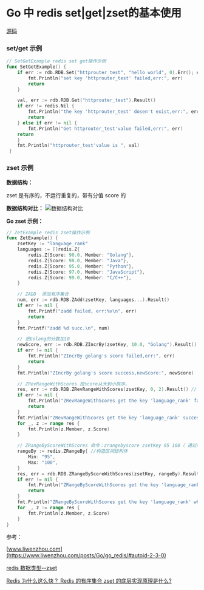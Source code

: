 # Go 中 redis set|get|zset的基本使用

[源码](https://github.com/hbinr/go-full-stack-learn/tree/master/redis/code/basic_use)

### set/get 示例

```go
// SetGetExample redis set get操作示例
func SetGetExample() {
	if err := rdb.RDB.Set("httprouter_test", "hello world", 0).Err(); err != nil {
		fmt.Println("set key 'httprouter_test' failed,err:", err)
		return
	}

	val, err := rdb.RDB.Get("httprouter_test").Result()
	if err != redis.Nil {
		fmt.Println("the key 'httprouter_test' dosen't exist,err:", err)
		return
	} else if err != nil {
		fmt.Println("Get httprouter_test'value failed,err:", err)
    return
    }
    fmt.Println("httprouter_test'value is ", val)
 }
```

### zset 示例

**数据结构：**

zset 是有序的，不运行重复的，带有分值 score 的

**数据结构对比：**
![数据结构对比](https://img2018.cnblogs.com/blog/1750617/201910/1750617-20191030142656568-728504027.png)

**Go zset 示例：**

```go
// ZetExample redis zset操作示例
func ZetExample() {
	zsetKey := "language_rank"
	languages := []redis.Z{
		redis.Z{Score: 90.0, Member: "Golang"},
		redis.Z{Score: 98.0, Member: "Java"},
		redis.Z{Score: 95.0, Member: "Python"},
		redis.Z{Score: 97.0, Member: "JavaScript"},
		redis.Z{Score: 99.0, Member: "C/C++"},
	}

	// ZADD  添加有序集合
	num, err := rdb.RDB.ZAdd(zsetKey, languages...).Result()
	if err != nil {
		fmt.Printf("zadd failed, err:%v\n", err)
		return
	}
	fmt.Printf("zadd %d succ.\n", num)

	// 把Golang的分数加10
	newScore, err := rdb.RDB.ZIncrBy(zsetKey, 10.0, "Golang").Result()
	if err != nil {
		fmt.Println("ZIncrBy golang's score failed,err:", err)
		return
	}
	fmt.Println("ZIncrBy golang's score success,newScore:", newScore)

	// ZRevRangeWithScores 按score从大到小排序，
	res, err := rdb.RDB.ZRevRangeWithScores(zsetKey, 0, 2).Result() // 0,2 表示取前三名
	if err != nil {
		fmt.Println("ZRevRangeWithScores get the key 'language_rank' failed,err:", err)
		return
	}
	fmt.Println("ZRevRangeWithScores get the key 'language_rank' success,:", res)
	for _, z := range res {
		fmt.Println(z.Member, z.Score)
	}

	// ZRangeByScoreWithScores 命令：zrangebyscore zsetKey 95 100（ 通过score取出95-100的language，从小到大）
	rangeBy := redis.ZRangeBy{ //构造区间结构体
		Min: "95",
		Max: "100",
	}
	res, err = rdb.RDB.ZRangeByScoreWithScores(zsetKey, rangeBy).Result()
	if err != nil {
		fmt.Println("ZRangeByScoreWithScores get the key 'language_rank' which score in [95-100] failed,err:", err)
		return
	}
	fmt.Println("ZRangeByScoreWithScores get the key 'language_rank' which score in [95-100] success,:", res)
	for _, z := range res {
		fmt.Println(z.Member, z.Score)
	}
}
```

参考：

[www.liwenzhou.com](https://www.liwenzhou.com/posts/Go/go_redis/#autoid-2-3-0)

[redis 数据类型--zset](https://www.cnblogs.com/sunxuesong/p/11765052.html)

[Redis 为什么这么快？ Redis 的有序集合 zset 的底层实现原理是什么?](https://blog.csdn.net/universsky2015/article/details/102728114?utm_medium=distribute.pc_relevant.none-task-blog-BlogCommendFromMachineLearnPai2-1.edu_weight&depth_1-utm_source=distribute.pc_relevant.none-task-blog-BlogCommendFromMachineLearnPai2-1.edu_weight)
